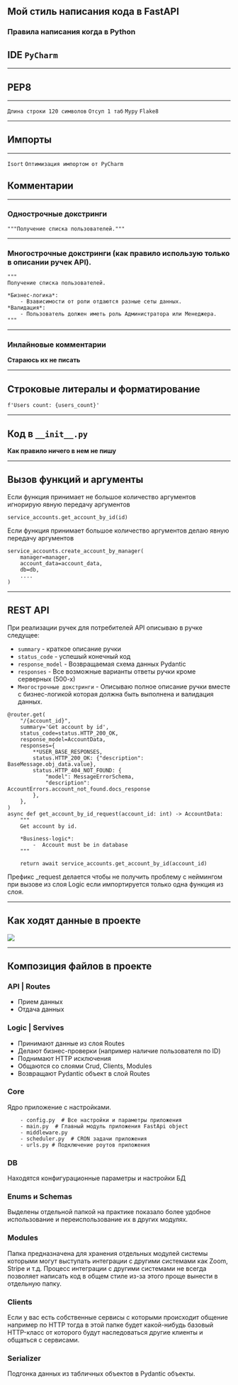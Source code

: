 
## Мой стиль написания кода в FastAPI
### **Правила написания когда в Python**
## IDE ```PyCharm```
___
## PEP8
___
```Длина строки 120 символов```
```Отсуп 1 таб```
```Mypy```
```Flake8```
___

## Импорты
___
```Isort```
```Оптимизация импортом от PyCharm```

## Комментарии
____
### Однострочные докстринги
```
"""Получение списка пользователей."""
```
____
### Многострочные докстринги (как правило использую только в описании ручек API).
```
"""
Получение списка пользователей.

*Бизнес-логика*:
    - Взависимости от роли отдаются разные сеты данных.
*Валидация*:
    - Пользователь должен иметь роль Администратора или Менеджера.
"""
```
___
### Инлайновые комментарии
**Стараюсь их не писать**
___
## Строковые литералы и форматирование
```
f'Users count: {users_count}'
```
___
## Код в ```__init__.py```
**Как правило ничего в нем не пишу**
___
## Вызов функций и аргументы
Если функция принимает не большое количество аргументов игнорирую явную передачу аргументов
```
service_accounts.get_account_by_id(id)
```
Если функция принимает большое количество аргументов делаю явную передачу аргументов
```
service_accounts.create_account_by_manager(
    manager=manager,
    account_data=account_data,
    db=db,
    ....
)
```
___
## REST API
При реализации ручек для потребителей API описываю в ручке следущее:
- ```summary``` - краткое описание ручки
- ```status_code``` - успешый конечный код  
- ```response_model``` - Возвращаемая схема данных Pydantic
- ```responses``` - Все возможные варианты ответы ручки кроме серверных (500-х)
- ```Многострочные докстринги``` - Описываю полное описание ручки вместе с бизнес-логикой которая должна быть выполнена и валидация данных.

```
@router.get(
    "/{account_id}",
    summary='Get account by id',
    status_code=status.HTTP_200_OK,
    response_model=AccountData,
    responses={
        **USER_BASE_RESPONSES,
        status.HTTP_200_OK: {"description": BaseMessage.obj_data.value},
        status.HTTP_404_NOT_FOUND: {
            "model": MessageErrorSchema,
            "description": AccountErrors.account_not_found.docs_response
        },
    },
)
async def get_account_by_id_request(account_id: int) -> AccountData:
    """
    Get account by id.

    *Business-logic*:
        -  Account must be in database
    """

    return await service_accounts.get_account_by_id(account_id)

```
Префикс _request делается чтобы не получить проблему с неймингом при вызове из слоя Logic если импортируется только одна функция из слоя.
___
## Как ходят данные в проекте
![](https://habrastorage.org/webt/lo/2p/sa/lo2psa2bbtir0p1caxdfcgmymkw.png)
___
## Композиция файлов в проекте
### **API | Routes**
- Прием данных
- Отдача данных

### **Logic | Servives**
- Принимают данные из слоя Routes
- Делают бизнес-проверки (например наличие пользователя по ID)
- Поднимают HTTP исключения
- Общаются со слоями Crud, Clients, Modules
- Возвращают Pydantic объект в слой Routes

### **Core**
Ядро приложение с настройками.
```
    - config.py  # Все настройки и параметры приложения
    - main.py  # Главный модуль приложения FastApi object
    - middleware.py
    - scheduler.py  # CRON задачи приложения
    - urls.py # Подключение роутов приложения
```
### **DB**
Находятся конфигурационные параметры и настройки БД
### **Enums** и **Schemas**
Выделены отдельной папкой на практике показало более удобное использование и переиспользование их в других модулях.
### **Modules**
Папка предназначена для хранения отдельных модулей системы которыми могут выступать интеграции с другими системами как Zoom, Stripe и т.д.
Процесс интеграции с другими системами не всегда позволяет написать код в общем стиле из-за этого проще вынести в отдельную папку.
### **Clients**
Если у вас есть собственные сервисы с которыми происходит общение например по HTTP тогда в этой папке будет какой-нибудь базовый HTTP-класс от которого будут наследоваться другие клиенты и общаться с сервисами.
###  **Serializer**
Подгонка данных из табличных объектов в Pydantic объекты.

